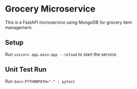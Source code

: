 # Grocery Microservice
This is a FastAPI microservice using MongoDB for grocery item management.

## Setup
Run `uvicorn app.main:app --reload` to start the service.

## Unit Test Run
Run `$env:PYTHONPATH="." ; pytest`
